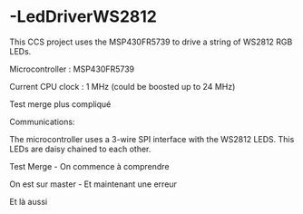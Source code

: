 # -LedDriverWS2812

This CCS project uses the MSP430FR5739 to drive a string of WS2812 RGB LEDs.

Microcontroller : MSP430FR5739

Current CPU clock : 1 MHz (could be boosted up to 24 MHz)

Test merge plus compliqué

Communications:

The microcontroller uses a 3-wire SPI interface with the WS2812 LEDS. This LEDs are daisy chained to each other. 

Test Merge - On commence à comprendre

On est sur master - Et maintenant une erreur

Et là aussi 